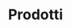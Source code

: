 ---
title: Prodotti
title_seo: ''
description: Elenco dei prodotti
image: ''
draft: false
noindex: true
translationKey: products
---